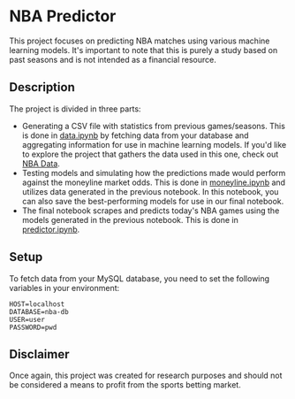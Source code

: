 # NBA Predictor
This project focuses on predicting NBA matches using various machine learning models. It's important to note that this is purely a study based on past seasons and is not intended as a financial resource.

## Description
The project is divided in three parts:
- Generating a CSV file with statistics from previous games/seasons. This is done in [data.ipynb](https://github.com/caiomelo22/nba-predictor/blob/master/src/data.ipynb) by fetching data from your database and aggregating information for use in machine learning models. If you'd like to explore the project that gathers the data used in this one, check out [NBA Data](https://github.com/caiomelo22/nba-data).
- Testing models and simulating how the predictions made would perform against the moneyline market odds. This is done in [moneyline.ipynb](https://github.com/caiomelo22/nba-predictor/blob/master/src/moneyline.ipynb) and utilizes data generated in the previous notebook. In this notebook, you can also save the best-performing models for use in our final notebook.
- The final notebook scrapes and predicts today's NBA games using the models generated in the previous notebook. This is done in [predictor.ipynb](https://github.com/caiomelo22/nba-predictor/blob/master/src/predictor.ipynb).

## Setup
To fetch data from your MySQL database, you need to set the following variables in your environment:
```
HOST=localhost
DATABASE=nba-db
USER=user
PASSWORD=pwd
```

## Disclaimer
Once again, this project was created for research purposes and should not be considered a means to profit from the sports betting market.
